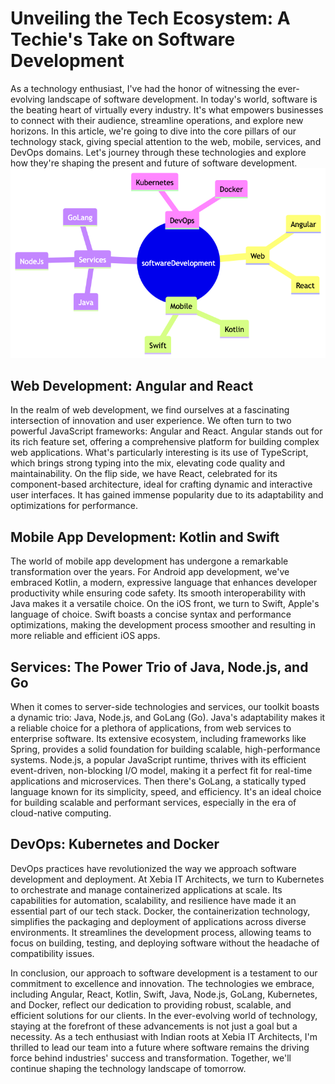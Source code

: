 # Unveiling the Tech Ecosystem: A Techie's Take on Software Development

As a technology enthusiast, I've had the honor of witnessing the ever-evolving landscape of software development. In today's world, software is the beating heart of virtually every industry. It's what empowers businesses to connect with their audience, streamline operations, and explore new horizons. In this article, we're going to dive into the core pillars of our technology stack, giving special attention to the web, mobile, services, and DevOps domains. Let's journey through these technologies and explore how they're shaping the present and future of software development.  
<img src="assets/mmd/tech/home.png" alt="Tech Mindmap" class="responsive-image">

## Web Development: Angular and React

In the realm of web development, we find ourselves at a fascinating intersection of innovation and user experience. We often turn to two powerful JavaScript frameworks: Angular and React. Angular stands out for its rich feature set, offering a comprehensive platform for building complex web applications. What's particularly interesting is its use of TypeScript, which brings strong typing into the mix, elevating code quality and maintainability. On the flip side, we have React, celebrated for its component-based architecture, ideal for crafting dynamic and interactive user interfaces. It has gained immense popularity due to its adaptability and optimizations for performance.

## Mobile App Development: Kotlin and Swift

The world of mobile app development has undergone a remarkable transformation over the years. For Android app development, we've embraced Kotlin, a modern, expressive language that enhances developer productivity while ensuring code safety. Its smooth interoperability with Java makes it a versatile choice. On the iOS front, we turn to Swift, Apple's language of choice. Swift boasts a concise syntax and performance optimizations, making the development process smoother and resulting in more reliable and efficient iOS apps.

## Services: The Power Trio of Java, Node.js, and Go

When it comes to server-side technologies and services, our toolkit boasts a dynamic trio: Java, Node.js, and GoLang (Go). Java's adaptability makes it a reliable choice for a plethora of applications, from web services to enterprise software. Its extensive ecosystem, including frameworks like Spring, provides a solid foundation for building scalable, high-performance systems. Node.js, a popular JavaScript runtime, thrives with its efficient event-driven, non-blocking I/O model, making it a perfect fit for real-time applications and microservices. Then there's GoLang, a statically typed language known for its simplicity, speed, and efficiency. It's an ideal choice for building scalable and performant services, especially in the era of cloud-native computing.

## DevOps: Kubernetes and Docker

DevOps practices have revolutionized the way we approach software development and deployment. At Xebia IT Architects, we turn to Kubernetes to orchestrate and manage containerized applications at scale. Its capabilities for automation, scalability, and resilience have made it an essential part of our tech stack. Docker, the containerization technology, simplifies the packaging and deployment of applications across diverse environments. It streamlines the development process, allowing teams to focus on building, testing, and deploying software without the headache of compatibility issues.

In conclusion, our approach to software development is a testament to our commitment to excellence and innovation. The technologies we embrace, including Angular, React, Kotlin, Swift, Java, Node.js, GoLang, Kubernetes, and Docker, reflect our dedication to providing robust, scalable, and efficient solutions for our clients. In the ever-evolving world of technology, staying at the forefront of these advancements is not just a goal but a necessity. As a tech enthusiast with Indian roots at Xebia IT Architects, I'm thrilled to lead our team into a future where software remains the driving force behind industries' success and transformation. Together, we'll continue shaping the technology landscape of tomorrow.